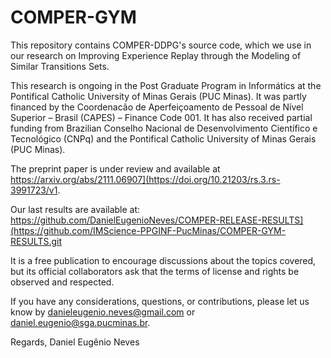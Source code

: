 # COMPER-GYM

This repository contains COMPER-DDPG's source code, which we use in our research on Improving Experience Replay through the Modeling of Similar Transitions Sets.

This research is ongoing in the Post Graduate Program in Informátics at the Pontifical Catholic University of Minas Gerais (PUC Minas). It was partly financed by the Coordenacão de Aperfeiçoamento de Pessoal de Nível Superior – Brasil (CAPES) – Finance Code 001. It has also received partial funding from Brazilian Conselho Nacional de Desenvolvimento Científico e Tecnológico (CNPq) and the Pontifical Catholic University of Minas Gerais (PUC Minas).

The preprint paper is under review and available at https://arxiv.org/abs/2111.06907](https://doi.org/10.21203/rs.3.rs-3991723/v1.



Our last results are available at: https://github.com/DanielEugenioNeves/COMPER-RELEASE-RESULTS](https://github.com/IMScience-PPGINF-PucMinas/COMPER-GYM-RESULTS.git

It is a free publication to encourage discussions about the topics covered, but its official collaborators ask that the terms of license and rights be observed and respected.

If you have any considerations, questions, or contributions, please let us know by danieleugenio.neves@gmail.com or daniel.eugenio@sga.pucminas.br.

Regards, Daniel Eugênio Neves
